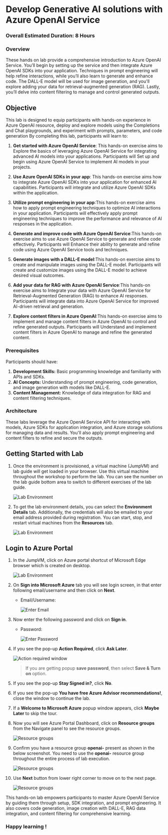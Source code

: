 # Develop Generative AI solutions with Azure OpenAI Service
### Overall Estimated Duration: 8 Hours
### Overview

These hands on lab provide a comprehensive introduction to Azure OpenAI Service. You’ll begin by setting up the service and then integrate Azure OpenAI SDKs into your application. Techniques in prompt engineering will help refine interactions, while you’ll also learn to generate and enhance code. The DALL-E model will be used for image generation, and you'll explore adding your data for retrieval-augmented generation (RAG). Lastly, you’ll delve into content filtering to manage and control generated outputs.

## Objective 

This lab is designed to equip participants with hands-on experience in Azure OpenAI resource, deploy and explore models using the Completions and Chat playgrounds, and experiment with prompts, parameters, and code generation By completing this lab, participants will learn to:

1. **Get started with Azure OpenAI Service**:  This hands-on exercise aims to Explore the basics of leveraging Azure OpenAI Service for integrating advanced AI models into your applications. Participants will Set up and begin using Azure OpenAI Service to implement AI models in your projects.

2. **Use Azure OpenAI SDKs in your app**: This hands-on exercise aims how to integrate Azure OpenAI SDKs into your application for enhanced AI capabilities. Participants will integrate and utilize Azure OpenAI SDKs within the application.

3. **Utilize prompt engineering in your app**:This hands-on exercise aims how to apply prompt engineering techniques to optimize AI interactions in your application. Participants will effectively apply prompt engineering techniques to improve the performance and relevance of AI responses in the application.

4. **Generate and improve code with Azure OpenAI Service**:This hands-on exercise aims to use Azure OpenAI Service to generate and refine code effectively. Participants will Enhance their ability to generate and refine code using Azure OpenAI Service tools and techniques.

5. **Generate images with a DALL-E model**:This hands-on exercise aims to create and manipulate images using the DALL-E model. Participants will create and customize images using the DALL-E model to achieve desired visual outcomes.

6. **Add your data for RAG with Azure OpenAI Service**:This hands-on exercise aims to Integrate your data with Azure OpenAI Service for Retrieval-Augmented Generation (RAG) to enhance AI responses. Participants will integrate data into Azure OpenAI Service for improved AI-driven retrieval and generation.

7. **Explore content filters in Azure OpenAI**:This hands-on exercise aims to implement and manage content filters in Azure OpenAI to control and refine generated outputs. Participants will Understand and implement content filters in Azure OpenAI to manage and refine the generated content.

### Prerequisites

Participants should have:

1. **Development Skills:** Basic programming knowledge and familiarity with APIs and SDKs.
2. **AI Concepts:** Understanding of prompt engineering, code generation, and image generation with models like DALL-E.
3. **Content Management:** Knowledge of data integration for RAG and content filtering techniques.

### Architecture

These labs leverage the Azure OpenAI Service API for interacting with models, Azure SDKs for application integration, and Azure storage solutions for managing data and results. You'll also apply prompt engineering and content filters to refine and secure the outputs.

## Getting Started with Lab

1. Once the environment is provisioned, a virtual machine (JumpVM) and lab guide will get loaded in your browser. Use this virtual machine throughout the workshop to perform the lab. You can see the number on the lab guide bottom area to switch to different exercises of the lab guide.

   ![](../media/getting-started1.png "Lab Environment")
   
1. To get the lab environment details, you can select the **Environment Details** tab. Additionally, the credentials will also be emailed to your email address provided during registration. You can start, stop, and restart virtual machines from the **Resources** tab.

   ![](../media/envdetails.png "Lab Environment")

## Login to Azure Portal
1. In the JumpVM, click on Azure portal shortcut of Microsoft Edge browser which is created on desktop.

   ![](../media/azureportal_icon1.png "Lab Environment")
   
1. On **Sign into Microsoft Azure** tab you will see login screen, in that enter following email/username and then click on **Next**. 
   * Email/Username: <inject key="AzureAdUserEmail"></inject>
   
     ![](../media/image7.png "Enter Email")
     
1. Now enter the following password and click on **Sign in**.
   * Password: <inject key="AzureAdUserPassword"></inject>
   
     ![](../media/image8.png "Enter Password")
     
1. If you see the pop-up **Action Required**, click **Ask Later**.

     ![](../media/asklater.png "Action required window")
     
    > If you are getting popup **save password**, then select **Save & Turn on** option.
       
1. If you see the pop-up **Stay Signed in?**, click **No**.

1. If you see the pop-up **You have free Azure Advisor recommendations!**, close the window to continue the lab.

1. If a **Welcome to Microsoft Azure** popup window appears, click **Maybe Later** to skip the tour.

1. Now you will see Azure Portal Dashboard, click on **Resource groups** from the Navigate panel to see the resource groups.

     ![](../media/select-rg.png "Resource groups")

1. Confirm you have a resource group **openai-<inject key="Deployment-id" enableCopy="false"/>** present as shown in the below screenshot. You need to use the **openai-<inject key="Deployment-id" enableCopy="false"/>** resource group throughout the entire process of lab execution.

     ![](../media/rg.png "Resource groups")
   
1. Use **Next** button from lower right corner to move on to the next page.

   ![](../media/next1.png "Resource groups")


This hands-on lab empowers participants to master Azure OpenAI Service by guiding them through setup, SDK integration, and prompt engineering. It also covers code generation, image creation with DALL-E, RAG data integration, and content filtering for comprehensive learning.

### Happy learning !

